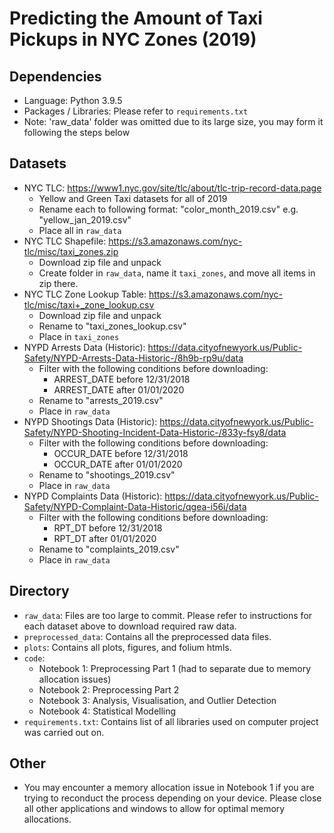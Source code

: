 # Predicting the Amount of Taxi Pickups in NYC Zones (2019)

## Dependencies
- Language: Python 3.9.5
- Packages / Libraries: Please refer to `requirements.txt`
- Note: 'raw_data' folder was omitted due to its large size, you may form it following the steps below

## Datasets
- NYC TLC: https://www1.nyc.gov/site/tlc/about/tlc-trip-record-data.page
    - Yellow and Green Taxi datasets for all of 2019
    - Rename each to following format: "color_month_2019.csv" e.g. "yellow_jan_2019.csv"
    - Place all in `raw_data`
- NYC TLC Shapefile: https://s3.amazonaws.com/nyc-tlc/misc/taxi_zones.zip
    - Download zip file and unpack
    - Create folder in `raw_data`, name it `taxi_zones`, and move all items in zip there.
- NYC TLC Zone Lookup Table: https://s3.amazonaws.com/nyc-tlc/misc/taxi+_zone_lookup.csv
    - Download zip file and unpack
    - Rename to "taxi_zones_lookup.csv"
    - Place in `taxi_zones`
- NYPD Arrests Data (Historic): https://data.cityofnewyork.us/Public-Safety/NYPD-Arrests-Data-Historic-/8h9b-rp9u/data
    - Filter with the following conditions before downloading:
        - ARREST_DATE before 12/31/2018
        - ARREST_DATE after 01/01/2020
    - Rename to "arrests_2019.csv"
    - Place in `raw_data`
- NYPD Shootings Data (Historic): https://data.cityofnewyork.us/Public-Safety/NYPD-Shooting-Incident-Data-Historic-/833y-fsy8/data
    - Filter with the following conditions before downloading:
        - OCCUR_DATE before 12/31/2018
        - OCCUR_DATE after 01/01/2020
    - Rename to "shootings_2019.csv"
    - Place in `raw_data`
- NYPD Complaints Data (Historic): https://data.cityofnewyork.us/Public-Safety/NYPD-Complaint-Data-Historic/qgea-i56i/data
    - Filter with the following conditions before downloading:
        - RPT_DT before 12/31/2018
        - RPT_DT after 01/01/2020
    - Rename to "complaints_2019.csv"
    - Place in `raw_data`

## Directory
- `raw_data`: Files are too large to commit. Please refer to instructions for each dataset above to download required raw data.
- `preprocessed_data`: Contains all the preprocessed data files.
- `plots`: Contains all plots, figures, and folium htmls.
- `code`:
    - Notebook 1: Preprocessing Part 1 (had to separate due to memory allocation issues)
    - Notebook 2: Preprocessing Part 2
    - Notebook 3: Analysis, Visualisation, and Outlier Detection
    - Notebook 4: Statistical Modelling
- `requirements.txt`: Contains list of all libraries used on computer project was carried out on. 

## Other
- You may encounter a memory allocation issue in Notebook 1 if you are trying to reconduct the process depending on your device. Please close all other applications and windows to allow for optimal memory allocations.
